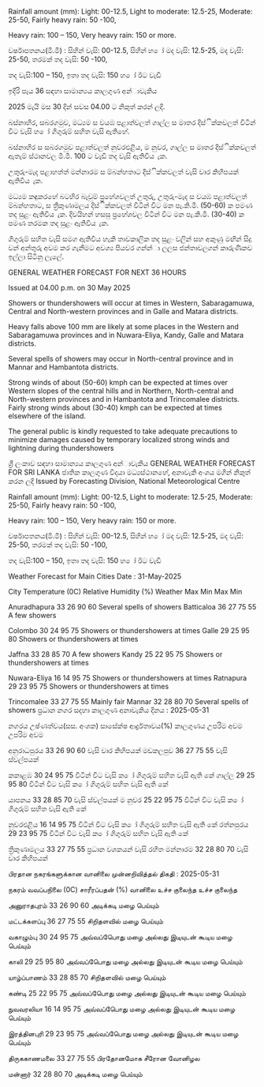Rainfall amount (mm): Light: 00-12.5, Light to moderate: 12.5-25, Moderate: 25-50, Fairly heavy rain: 50 -100,

Heavy rain: 100 – 150, Very heavy rain: 150 or more.

වර්ෂාපතනය(මි.මී) : සිහින් වැසි: 00-12.5, සිහින් හ ෝ මද වැසි: 12.5-25, මද වැසි: 25-50, තරමක් තද වැසි: 50 -100,

තද වැසි:100 – 150, ඉතා තද වැසි: 150 හ ෝ ඊට වැඩි

ඉදිරි පැය 36 සඳහා සාමාන්‍යය කාලගුණ අන්‍ාවැකිය

2025 මැයි මස 30 දින්‍ සවස 04.00 ට නිකුත් කරන්‍ ලදි.

බස්නාහිර, සබරගමුව, මධ්‍යම ස වයඹ පළාත්වලත් ගාල්ල ස මාතර දිස්ික්කවලත් විටින් විට වැසි හ ෝ ගිගුරුම් සහිත වැසි ඇතිහේ.

බස්නාහිර ස සබරගමුව පළාත්වලත් නුවරඑළිය, ම නුවර, ගාල්ල ස මාතර දිස්ික්කවලත් ඇතැම් ස්ථානවල මි.මී. 100 ට වැඩි තද වැසි ඇතිවිය ැක.

උතුරු-මැද පළාහත්ත් මන්නාරම ස ම්බන්හතාට දිස්ික්කවලත් වැසි වාර කිහිපයක් ඇතිවිය ැක.

මධ්‍යම කඳුකරහේ බටහිර බැවුම් ප්‍රහේශවලත් උතුරු, උතුරු-මැද ස වයඹ පළාත්වලත් ම්බන්හතාට, ස ත්‍රීකුණාමලය දිස්ික්කවලත් විටින් විට මන පැ.කි.මී. (50-60) ක පමණ තද සුළං ඇතිවිය ැක. දිවයිහන් හසසු ප්‍රහේශවල විටින් විට මන පැ.කි.මී. (30-40) ක පමණ තරමක තද සුළං ඇතිවිය ැක.

ගිගුරුම් සහිත වැසි සමග ඇතිවිය හැකි තාවකාලික තද සුළං වලින් සහ අකුණු මඟින් සිදු වන්‍ අන්‍තුරු අවම කර ගැනීමට අවශ්‍ය පියවර ගන්න්‍ා ලලස ජන්‍තාවලගන් කාරුණිකව ඉල්ලා සිටිනු ලැලේ.

GENERAL WEATHER FORECAST FOR NEXT 36 HOURS

Issued at 04.00 p.m. on 30 May 2025

Showers or thundershowers will occur at times in Western, Sabaragamuwa, Central and North-western provinces and in Galle and Matara districts.

Heavy falls above 100 mm are likely at some places in the Western and Sabaragamuwa provinces and in Nuwara-Eliya, Kandy, Galle and Matara districts.

Several spells of showers may occur in North-central province and in Mannar and Hambantota districts.

Strong winds of about (50-60) kmph can be expected at times over Western slopes of the central hills and in Northern, North-central and North-western provinces and in Hambantota and Trincomalee districts. Fairly strong winds about (30-40) kmph can be expected at times elsewhere of the island.

The general public is kindly requested to take adequate precautions to minimize damages caused by temporary localized strong winds and lightning during thundershowers

ශ්‍රී ලංකාව සඳහා සාමාන්‍යය කාලගුණ අන්‍ාවැකිය GENERAL WEATHER FORECAST FOR SRI LANKA ජාතික කාලගුණ විදයා මධ්‍යස්ථානහේ, අනාවැකි අංශය මගින් නිකුත් කරන ලදි Issued by Forecasting Division, National Meteorological Centre

Rainfall amount (mm): Light: 00-12.5, Light to moderate: 12.5-25, Moderate: 25-50, Fairly heavy rain: 50 -100,

Heavy rain: 100 – 150, Very heavy rain: 150 or more.

වර්ෂාපතනය(මි.මී) : සිහින් වැසි: 00-12.5, සිහින් හ ෝ මද වැසි: 12.5-25, මද වැසි: 25-50, තරමක් තද වැසි: 50 -100,

තද වැසි:100 – 150, ඉතා තද වැසි: 150 හ ෝ ඊට වැඩි

Weather Forecast for Main Cities Date : 31-May-2025

City Temperature (0C) Relative Humidity (%) Weather Max Min Max Min

Anuradhapura 33 26 90 60 Several spells of showers Batticaloa 36 27 75 55 A few showers

Colombo 30 24 95 75 Showers or thundershowers at times Galle 29 25 95 80 Showers or thundershowers at times

Jaffna 33 28 85 70 A few showers Kandy 25 22 95 75 Showers or thundershowers at times

Nuwara-Eliya 16 14 95 75 Showers or thundershowers at times Ratnapura 29 23 95 75 Showers or thundershowers at times

Trincomalee 33 27 75 55 Mainly fair Mannar 32 28 80 70 Several spells of showers ප්‍රධාන නගර සදහා කාලගුණ අනාවැකිය දිනය : 2025-05-31

නගරය උෂ්ණත්වය(සස. අංශක) සාසේක්ෂ ආර්ද්‍රතාවය(%) කාලගුණය උපරිම අවම උපරිම අවම

අනුරාධපුරය 33 26 90 60 වැසි වාර කිහිපයක් මඩකලපුව 36 27 75 55 වැසි ස්වල්පයක්

කකාළඹ 30 24 95 75 විටින් විට වැසි ක ෝ ගිගුරුම් සහිත වැසි ඇති කේ ගාල්ල 29 25 95 80 විටින් විට වැසි ක ෝ ගිගුරුම් සහිත වැසි ඇති කේ

යාපනය 33 28 85 70 වැසි ස්වල්පයක් ම නුවර 25 22 95 75 විටින් විට වැසි ක ෝ ගිගුරුම් සහිත වැසි ඇති කේ

නුවරඑළිය 16 14 95 75 විටින් විට වැසි ක ෝ ගිගුරුම් සහිත වැසි ඇති කේ රත්නපුරය 29 23 95 75 විටින් විට වැසි ක ෝ ගිගුරුම් සහිත වැසි ඇති කේ

ත්‍රිකුණාමලය 33 27 75 55 ප්‍රධාන වශකයන් වැසි රහිත මන්නාරම 32 28 80 70 වැසි වාර කිහිපයක්

பிரதான நகரங்களுக்கான வானிலை முன்னறிவித்தல் திகதி : 2025-05-31

நகரம் வவப்பநிலை (0C) சாரீரப்பதன் (%) வானிலை உச்ச குலைந்த உச்ச குலைந்த

அனுராதபுரம் 33 26 90 60 அடிக்கடி மழை பெய்யும்

மட்டக்களப்பு 36 27 75 55 சிறிதளவில் மழை பெய்யும்

வகாழும்பு 30 24 95 75 அவ்வப்பெோது மழை அல்லது இடியுடன் கூடிய மழை பெய்யும்

காலி 29 25 95 80 அவ்வப்பெோது மழை அல்லது இடியுடன் கூடிய மழை பெய்யும்

யாழ்ப்பாணம் 33 28 85 70 சிறிதளவில் மழை பெய்யும்

கண்டி 25 22 95 75 அவ்வப்பெோது மழை அல்லது இடியுடன் கூடிய மழை பெய்யும்

நுவவரலியா 16 14 95 75 அவ்வப்பெோது மழை அல்லது இடியுடன் கூடிய மழை பெய்யும்

இரத்தினபுரி 29 23 95 75 அவ்வப்பெோது மழை அல்லது இடியுடன் கூடிய மழை பெய்யும்

திருககாணமலை 33 27 75 55 பிரதோனமோக சீரோன வோனிழல

மன்னார் 32 28 80 70 அடிக்கடி மழை பெய்யும்